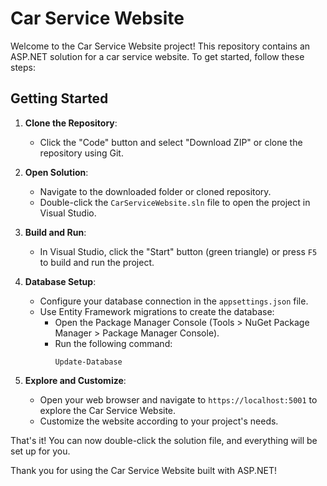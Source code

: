 # Car Service Website

Welcome to the Car Service Website project! This repository contains an ASP.NET solution for a car service website. To get started, follow these steps:

## Getting Started

1. **Clone the Repository**: 
   - Click the "Code" button and select "Download ZIP" or clone the repository using Git.
   
2. **Open Solution**: 
   - Navigate to the downloaded folder or cloned repository.
   - Double-click the `CarServiceWebsite.sln` file to open the project in Visual Studio.

3. **Build and Run**: 
   - In Visual Studio, click the "Start" button (green triangle) or press `F5` to build and run the project.

4. **Database Setup**: 
   - Configure your database connection in the `appsettings.json` file.
   - Use Entity Framework migrations to create the database:
     - Open the Package Manager Console (Tools > NuGet Package Manager > Package Manager Console).
     - Run the following command:
       ```
       Update-Database
       ```

5. **Explore and Customize**: 
   - Open your web browser and navigate to `https://localhost:5001` to explore the Car Service Website.
   - Customize the website according to your project's needs.

That's it! You can now double-click the solution file, and everything will be set up for you.

Thank you for using the Car Service Website built with ASP.NET!